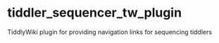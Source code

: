 # tiddler_sequencer_tw_plugin
TiddlyWiki plugin for providing navigation links for sequencing tiddlers
